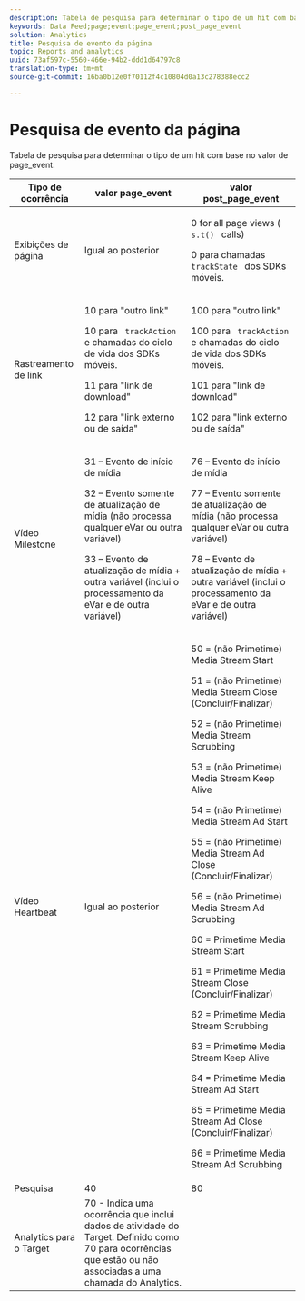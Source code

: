 ```yaml
---
description: Tabela de pesquisa para determinar o tipo de um hit com base no valor de page_event.
keywords: Data Feed;page;event;page_event;post_page_event
solution: Analytics
title: Pesquisa de evento da página
topic: Reports and analytics
uuid: 73af597c-5560-466e-94b2-ddd1d64797c8
translation-type: tm+mt
source-git-commit: 16ba0b12e0f70112f4c10804d0a13c278388ecc2

---
```



# Pesquisa de evento da página

Tabela de pesquisa para determinar o tipo de um hit com base no valor de page_event.

<table id="table_33AF375E0B41474696D7A4A92C652A5F"> 
 <thead> 
  <tr> 
   <th colname="col1" class="entry"> Tipo de ocorrência </th> 
   <th colname="col02" class="entry"> valor page_event </th> 
   <th colname="col2" class="entry"> valor post_page_event </th> 
  </tr> 
 </thead>
 <tbody> 
  <tr> 
   <td colname="col1"> Exibições de página </td> 
   <td colname="col02"> Igual ao posterior </td> 
   <td colname="col2"> <p>0 for all page views ( <code> s.t() </code> calls) </p> <p>0 para chamadas <code> trackState </code> dos SDKs móveis. </p> </td> 
  </tr> 
  <tr> 
   <td colname="col1"> Rastreamento de link </td> 
   <td colname="col02"> <p>10 para "outro link" </p> <p>10 para <code> trackAction </code> e chamadas do ciclo de vida dos SDKs móveis. </p> <p>11 para "link de download" </p> <p>12 para "link externo ou de saída" </p> </td> 
   <td colname="col2"> <p>100 para "outro link" </p> <p>100 para <code> trackAction </code> e chamadas do ciclo de vida dos SDKs móveis. </p> <p>101 para "link de download" </p> <p>102 para "link externo ou de saída" </p> </td> 
  </tr> 
  <tr> 
   <td colname="col1"> Vídeo Milestone </td> 
   <td colname="col02"> 
    <!--<p>30 - Legacy full media tracking event at the end of the video playback (no longer supported)</p>--> <p>31 – Evento de início de mídia </p> <p>32 – Evento somente de atualização de mídia (não processa qualquer eVar ou outra variável) </p> <p>33 – Evento de atualização de mídia + outra variável (inclui o processamento da eVar e de outra variável) </p> </td> 
   <td colname="col2"> 
    <!--<p> 75 - Legacy full media tracking event at theend of the video playback (no longer supported)</p>--> <p> 76 – Evento de início de mídia </p> <p>77 – Evento somente de atualização de mídia (não processa qualquer eVar ou outra variável) </p> <p>78 – Evento de atualização de mídia + outra variável (inclui o processamento da eVar e de outra variável) </p> </td> 
  </tr> 
  <tr> 
   <td colname="col1"> <p>Vídeo Heartbeat </p> </td> 
   <td colname="col02"> Igual ao posterior </td> 
   <td colname="col2"> <p> 50 = (não Primetime) Media Stream Start </p> <p> 51 = (não Primetime) Media Stream Close (Concluir/Finalizar) </p> <p> 52 = (não Primetime) Media Stream Scrubbing </p> <p> 53 = (não Primetime) Media Stream Keep Alive </p> <p> 54 = (não Primetime) Media Stream Ad Start </p> <p> 55 = (não Primetime) Media Stream Ad Close (Concluir/Finalizar) </p> <p> 56 = (não Primetime) Media Stream Ad Scrubbing </p> <p> 60 = Primetime Media Stream Start </p> <p> 61 = Primetime Media Stream Close (Concluir/Finalizar) </p> <p> 62 = Primetime Media Stream Scrubbing </p> <p> 63 = Primetime Media Stream Keep Alive </p> <p> 64 = Primetime Media Stream Ad Start </p> <p> 65 = Primetime Media Stream Ad Close (Concluir/Finalizar) </p> <p> 66 = Primetime Media Stream Ad Scrubbing </p> </td> 
  </tr> 
  <tr> 
   <td colname="col1"> Pesquisa </td> 
   <td colname="col02"> 40 </td> 
   <td colname="col2"> 80 </td> 
  </tr> 
  <tr> 
   <td colname="col1"> Analytics para o Target </td> 
   <td colname="col02"> 70 - Indica uma ocorrência que inclui dados de atividade do Target. Definido como 70 para ocorrências que estão ou não associadas a uma chamada do Analytics. </td> 
   <td colname="col2"> </td> 
  </tr> 
 </tbody> 
</table>

